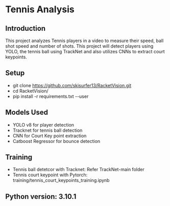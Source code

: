 
# Tennis Analysis

## Introduction
This project analyzes Tennis players in a video to measure their speed, ball shot speed and number of shots. This project will detect players using YOLO, the tennis ball using TrackNet and also utilizes CNNs to extract court keypoints.

## Setup
* git clone https://github.com/skisurfer13/RacketVision.git
* cd RacketVision/
* pip install -r requirements.txt --user


## Models Used
* YOLO v8 for player detection
* Tracknet for tennis ball detection
* CNN for Court Key point extraction 
* Catboost Regressor for bounce detection

## Training
* Tennis ball detetcor with Tracknet: Refer TrackNet-main folder
* Tennis court keypoint with Pytorch: training/tennis_court_keypoints_training.ipynb

## Python version: 3.10.1
